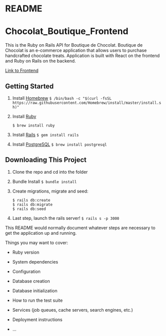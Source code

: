 # README
# Chocolat_Boutique_Frontend
This is the Ruby on Rails API for Boutique de Chocolat.
Boutique de Chocolat is an e-commerce application that allows users to purchase handcrafted chocolate treats. Application is built with React on the frontend and Ruby on Rails on the backend.

[Link to Frontend](https://github.com/Elronia/Chocolat_Boutique_Frontend)

## Getting Started
1. Install [Homebrew](https://brew.sh/)
    ```$ /bin/bash -c "$(curl -fsSL https://raw.githubusercontent.com/Homebrew/install/master/install.sh)"```
  
2. Install [Ruby](https://www.ruby-lang.org/en/)
    
    ```$ brew install ruby```
3. Install [Rails](https://rubyonrails.org/)
    ```$ gem install rails```
4. Install [PostgreSQL](https://www.postgresql.org/)
    ```$ brew install postgresql```
## Downloading This Project
1. Clone the repo and cd into the folder
2. Bundle Install
    ```$ bundle install```
    
3. Create migrations, migrate and seed:
    ```
    $ rails db:create
    $ rails db:migrate
    $ rails db:seed
4. Last step, launch the rails server!
    ```$ rails s -p 3000```


This README would normally document whatever steps are necessary to get the
application up and running.

Things you may want to cover:

* Ruby version

* System dependencies

* Configuration

* Database creation

* Database initialization

* How to run the test suite

* Services (job queues, cache servers, search engines, etc.)

* Deployment instructions

* ...
